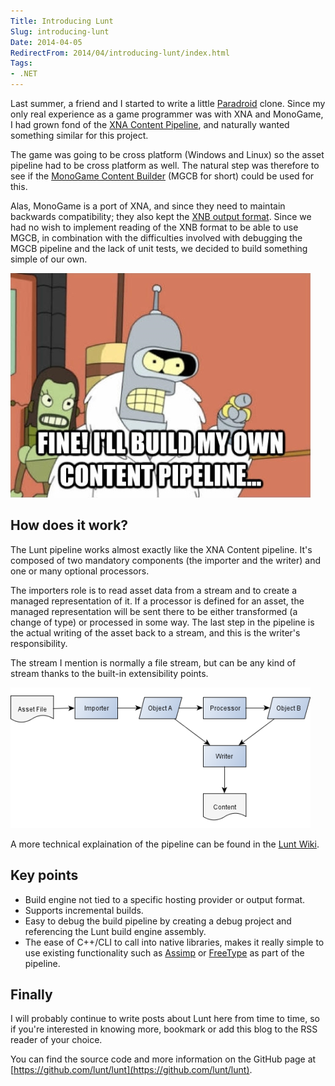 ```yaml
---
Title: Introducing Lunt
Slug: introducing-lunt
Date: 2014-04-05
RedirectFrom: 2014/04/introducing-lunt/index.html
Tags:
- .NET
---
```


Last summer, a friend and I started to write a little [Paradroid](http://en.wikipedia.org/wiki/Paradroid) clone. Since my only real experience as a game programmer was with XNA and MonoGame, I had grown fond of the [XNA Content Pipeline](http://msdn.microsoft.com/en-us/library/ff827626.aspx), and naturally wanted something similar for this project.

The game was going to be cross platform (Windows and Linux) so the asset pipeline had to be cross platform as well. The natural step was therefore to see if the [MonoGame Content Builder](https://github.com/mono/MonoGame/wiki/MonoGame-Content-Processing) (MGCB for short) could be used for this. 

<!--excerpt-->

Alas, MonoGame is a port of XNA, and since they need to maintain backwards compatibility; they also kept the [XNB output format](http://blogs.msdn.com/b/shawnhar/archive/2011/07/07/xnb-file-format-documentation.aspx). Since we had no wish to implement reading of the XNB format to be able to use MGCB, in combination with the difficulties involved with debugging the MGCB pipeline and the lack of unit tests, we decided to build something simple of our own.

![Bender](bender.png)

## How does it work?

The Lunt pipeline works almost exactly like the XNA Content pipeline. It's composed of two mandatory components (the importer and the writer) and one or many optional processors. 

The importers role is to read asset data from a stream and to create a managed representation of it. If a processor is defined for an asset, the managed representation will be sent there to be either transformed (a change of type) or processed in some way. The last step in the pipeline is the actual writing of the asset back to a stream, and this is the writer's responsibility.

The stream I mention is normally a file stream, but can be any kind of stream thanks to the built-in extensibility points.

![Pipeline](pipeline.png)

A more technical explaination of the pipeline can be found in the [Lunt Wiki](https://github.com/lunt/lunt/wiki/Getting-started).

## Key points

* Build engine not tied to a specific hosting provider or output format.
* Supports incremental builds.
* Easy to debug the build pipeline by creating a debug project and referencing the Lunt build engine assembly.
* The ease of C++/CLI to call into native libraries, makes it really simple to use existing functionality such as [Assimp](http://assimp.sourceforge.net/) or [FreeType](http://www.freetype.org/) as part of the pipeline.

## Finally

I will probably continue to write posts about Lunt here from time to time, so if you're interested in knowing more, bookmark or add this blog to the RSS reader of your choice.

You can find the source code and more information on the GitHub page at [https://github.com/lunt/lunt](https://github.com/lunt/lunt).